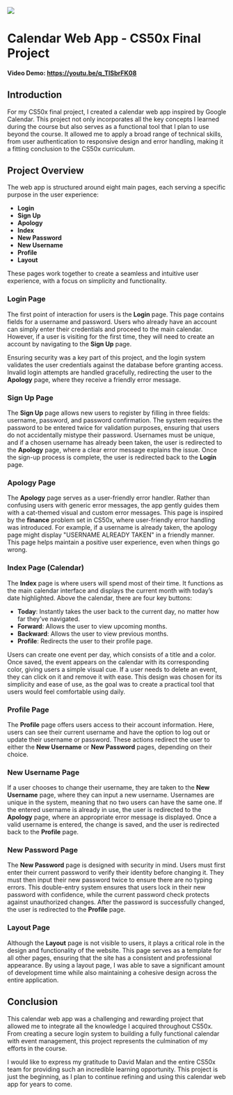 ![](https://www.ntaskmanager.com/wp-content/uploads/2020/01/Anydo-Calendar.jpg)

# Calendar Web App - CS50x Final Project

#### Video Demo: https://youtu.be/q_TlSbrFK08

## Introduction

For my CS50x final project, I created a calendar web app inspired by Google Calendar. This project not only incorporates all the key concepts I learned during the course but also serves as a functional tool that I plan to use beyond the course. It allowed me to apply a broad range of technical skills, from user authentication to responsive design and error handling, making it a fitting conclusion to the CS50x curriculum.

## Project Overview

The web app is structured around eight main pages, each serving a specific purpose in the user experience:

- **Login**
- **Sign Up**
- **Apology**
- **Index**
- **New Password**
- **New Username**
- **Profile**
- **Layout**

These pages work together to create a seamless and intuitive user experience, with a focus on simplicity and functionality.

### Login Page

The first point of interaction for users is the **Login** page. This page contains fields for a username and password. Users who already have an account can simply enter their credentials and proceed to the main calendar. However, if a user is visiting for the first time, they will need to create an account by navigating to the **Sign Up** page.

Ensuring security was a key part of this project, and the login system validates the user credentials against the database before granting access. Invalid login attempts are handled gracefully, redirecting the user to the **Apology** page, where they receive a friendly error message.

### Sign Up Page

The **Sign Up** page allows new users to register by filling in three fields: username, password, and password confirmation. The system requires the password to be entered twice for validation purposes, ensuring that users do not accidentally mistype their password. Usernames must be unique, and if a chosen username has already been taken, the user is redirected to the **Apology** page, where a clear error message explains the issue. Once the sign-up process is complete, the user is redirected back to the **Login** page.

### Apology Page

The **Apology** page serves as a user-friendly error handler. Rather than confusing users with generic error messages, the app gently guides them with a cat-themed visual and custom error messages. This page is inspired by the **finance** problem set in CS50x, where user-friendly error handling was introduced. For example, if a username is already taken, the apology page might display "USERNAME ALREADY TAKEN" in a friendly manner. This page helps maintain a positive user experience, even when things go wrong.

### Index Page (Calendar)

The **Index** page is where users will spend most of their time. It functions as the main calendar interface and displays the current month with today’s date highlighted. Above the calendar, there are four key buttons:

- **Today**: Instantly takes the user back to the current day, no matter how far they’ve navigated.
- **Forward**: Allows the user to view upcoming months.
- **Backward**: Allows the user to view previous months.
- **Profile**: Redirects the user to their profile page.

Users can create one event per day, which consists of a title and a color. Once saved, the event appears on the calendar with its corresponding color, giving users a simple visual cue. If a user needs to delete an event, they can click on it and remove it with ease. This design was chosen for its simplicity and ease of use, as the goal was to create a practical tool that users would feel comfortable using daily.

### Profile Page

The **Profile** page offers users access to their account information. Here, users can see their current username and have the option to log out or update their username or password. These actions redirect the user to either the **New Username** or **New Password** pages, depending on their choice.

### New Username Page

If a user chooses to change their username, they are taken to the **New Username** page, where they can input a new username. Usernames are unique in the system, meaning that no two users can have the same one. If the entered username is already in use, the user is redirected to the **Apology** page, where an appropriate error message is displayed. Once a valid username is entered, the change is saved, and the user is redirected back to the **Profile** page.

### New Password Page

The **New Password** page is designed with security in mind. Users must first enter their current password to verify their identity before changing it. They must then input their new password twice to ensure there are no typing errors. This double-entry system ensures that users lock in their new password with confidence, while the current password check protects against unauthorized changes. After the password is successfully changed, the user is redirected to the **Profile** page.

### Layout Page

Although the **Layout** page is not visible to users, it plays a critical role in the design and functionality of the website. This page serves as a template for all other pages, ensuring that the site has a consistent and professional appearance. By using a layout page, I was able to save a significant amount of development time while also maintaining a cohesive design across the entire application.

## Conclusion

This calendar web app was a challenging and rewarding project that allowed me to integrate all the knowledge I acquired throughout CS50x. From creating a secure login system to building a fully functional calendar with event management, this project represents the culmination of my efforts in the course.

I would like to express my gratitude to David Malan and the entire CS50x team for providing such an incredible learning opportunity. This project is just the beginning, as I plan to continue refining and using this calendar web app for years to come.

